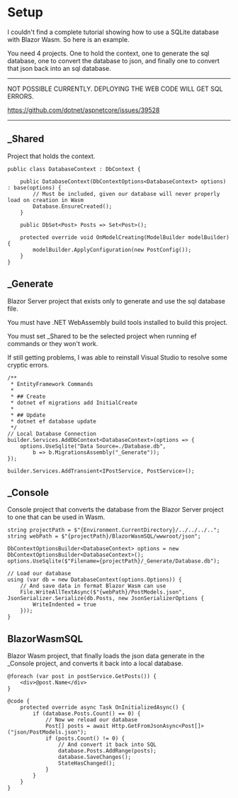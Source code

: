 # Setup

I couldn't find a complete tutorial showing how to use a SQLite database with Blazor Wasm. So here is an example.

You need 4 projects. One to hold the context, one to generate the sql database, one to convert the database to json, and finally one to convert that json back into an sql database.  


---

NOT POSSIBLE CURRENTLY. DEPLOYING THE WEB CODE WILL GET SQL ERRORS.

https://github.com/dotnet/aspnetcore/issues/39528


---

## _Shared

Project that holds the context. 

```
public class DatabaseContext : DbContext {

    public DatabaseContext(DbContextOptions<DatabaseContext> options) : base(options) {
        // Must be included, given our database will never properly load on creation in Wasm
        Database.EnsureCreated();
    }

    public DbSet<Post> Posts => Set<Post>();

    protected override void OnModelCreating(ModelBuilder modelBuilder) {
        modelBuilder.ApplyConfiguration(new PostConfig());
    }
}
```

## _Generate

Blazor Server project that exists only to generate and use the sql database file.

You must have .NET WebAssembly build tools installed to build this project.

You must set _Shared to be the selected project when running ef commands or they won't work.

If still getting problems, I was able to reinstall Visual Studio to resolve some cryptic errors.


```
/**
 * EntityFramework Commands
 * 
 * ## Create
 * dotnet ef migrations add InitialCreate
 *
 * ## Update
 * dotnet ef database update
 */
// Local Database Connection
builder.Services.AddDbContext<DatabaseContext>(options => {
    options.UseSqlite("Data Source=./Database.db",
        b => b.MigrationsAssembly("_Generate"));
});

builder.Services.AddTransient<IPostService, PostService>();
```

## _Console

Console project that converts the database from the Blazor Server project to one that can be used in Wasm.

```
string projectPath = $"{Environment.CurrentDirectory}/../../../..";
string webPath = $"{projectPath}/BlazorWasmSQL/wwwroot/json";

DbContextOptionsBuilder<DatabaseContext> options = new DbContextOptionsBuilder<DatabaseContext>();
options.UseSqlite($"Filename={projectPath}/_Generate/Database.db");

// Load our database
using (var db = new DatabaseContext(options.Options)) {
    // And save data in format Blazor Wasm can use
    File.WriteAllTextAsync($"{webPath}/PostModels.json", JsonSerializer.Serialize(db.Posts, new JsonSerializerOptions {
        WriteIndented = true
    }));
}
```

## BlazorWasmSQL

Blazor Wasm project, that finally loads the json data generate in the _Console project, and converts it back into a local database.

```
@foreach (var post in postService.GetPosts()) {
    <div>@post.Name</div>
}

@code {
    protected override async Task OnInitializedAsync() {
        if (database.Posts.Count() == 0) {
            // Now we reload our database
            Post[] posts = await Http.GetFromJsonAsync<Post[]>("json/PostModels.json");
            if (posts.Count() != 0) {
                // And convert it back into SQL
                database.Posts.AddRange(posts);
                database.SaveChanges();
                StateHasChanged();
            }
        }
    }
}
```